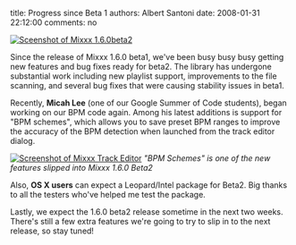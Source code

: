 title: Progress since Beta 1
authors: Albert Santoni
date: 2008-01-31 22:12:00
comments: no

[![Sceenshot of Mixxx 1.6.0beta2]({static}/images/news/Screenshot-Mixxx-1.6.0beta2.png)]({static}/images/news/Screenshot-Mixxx-1.6.0beta2.png)

Since the release of Mixxx 1.6.0 beta1, we've been busy busy busy getting new features and bug fixes ready for beta2.
The library has undergone substantial work including new playlist support, improvements to the file scanning, and several bug fixes that were causing stability issues in beta1.

Recently, **Micah Lee** (one of our Google Summer of Code students), began working on our BPM code again.
Among his latest additions is support for "BPM schemes", which allows you to save preset BPM ranges to improve the accuracy of the BPM detection when launched from the track editor dialog.

[![Screenshot of Mixxx Track Editor]({static}/images/news/Screenshot-Track-Editor.png)]({static}/images/news/Screenshot-Track-Editor.png)
*"BPM Schemes" is one of the new features slipped into Mixxx 1.6.0
Beta2*

Also, **OS X users** can expect a Leopard/Intel package for Beta2.
Big thanks to all the testers who've helped me test the package.

Lastly, we expect the 1.6.0 beta2 release sometime in the next two weeks.
There's still a few extra features we're going to try to slip in to the next release, so stay tuned!
